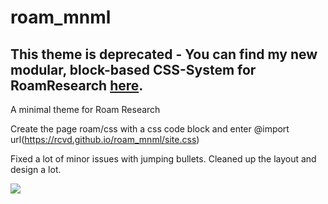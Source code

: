 # roam_mnml

This theme is deprecated - You can find my new modular, block-based CSS-System for RoamResearch [here](https://bit.ly/roamcss).
---

A minimal theme for Roam Research

Create the page roam/css with a css code block and enter @import url(https://rcvd.github.io/roam_mnml/site.css)

Fixed a lot of minor issues with jumping bullets. Cleaned up the layout and design a lot.

![](screenshot.png)
